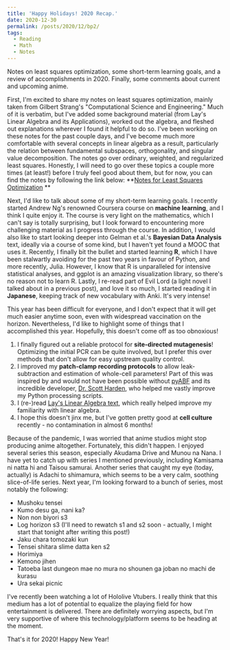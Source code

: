 ```yaml
---
title: 'Happy Holidays! 2020 Recap.'
date: 2020-12-30
permalink: /posts/2020/12/bp2/
tags:
  - Reading
  - Math
  - Notes
---
```


Notes on least squares optimization, some short-term learning goals, and a review of accomplishments in 2020. Finally, some comments about current and upcoming anime.

First, I'm excited to share my notes on least squares optimization, mainly taken from Gilbert Strang's "Computational Science and Engineering." Much of it is verbatim, but I've added some background material (from Lay's Linear Algebra and its Applications), worked out the algebra, and fleshed out explanations wherever I found it helpful to do so. I've been working on these notes for the past couple days, and I've become much more comfortable with several concepts in linear algebra as a result, particularly the relation between fundamental subspaces, orthogonality, and singular value decomposition. The notes go over ordinary, weighted, and regularized least squares. Honestly, I will need to go over these topics a couple more times (at least!) before I truly feel good about them, but for now, you can find the notes by following the link below:
**[Notes for Least Squares Optimization](_posts/Strang_c8_notes.pdf) **

Next, I'd like to talk about some of my short-term learning goals. I recently started Andrew Ng's renowned Coursera course on **machine learning**, and I think I quite enjoy it. The course is very light on the mathematics, which I can't say is totally surprising, but I look forward to encountering more challenging material as I progress through the course. In addition, I would also like to start looking deeper into Gelman et al.'s **Bayesian Data Analysis** text, ideally via a course of some kind, but I haven't yet found a MOOC that uses it. Recently, I finally bit the bullet and started learning **R**, which I have been stalwartly avoiding for the past two years in favour of Python, and more recently, Julia. However, I know that R is unparalleled for intensive statistical analyses, and ggplot is an amazing visualization library, so there's no reason not to learn R. Lastly, I re-read part of Evil Lord (a light novel I talked about in a previous post), and love it so much, I started reading it in **Japanese**, keeping track of new vocabulary with Anki. It's very intense! 

This year has been difficult for everyone, and I don't expect that it will get much easier anytime soon, even with widespread vaccination on the horizon. Nevertheless, I'd like to highlight some of things that I accomplished this year. Hopefully, this doesn't come off as too obnoxious!

1. I finally figured out a reliable protocol for **site-directed mutagenesis**! Optimizing the initial PCR can be quite involved, but I prefer this over methods that don't allow for easy upstream quality control. 
2. I improved my **patch-clamp recording protocols** to allow leak-subtraction and estimation of whole-cell parameters! Part of this was inspired by and would not have been possible without [pyABF](https://pypi.org/project/pyabf/) and its incredible developer, [Dr. Scott Harden](https://swharden.com/), who helped me vastly improve my Python processing scripts. 
3. I (re-)read [Lay's Linear Algebra text](https://www.amazon.ca/Linear-Algebra-Its-Applications-5th/dp/032198238X), which really helped improve my familiarity with linear algebra. 
4. I hope this doesn't jinx me, but I've gotten pretty good at **cell culture** recently - no contamination in almost 6 months! 
   
Because of the pandemic, I was worried that anime studios might stop producing anime altogether. Fortunately, this didn't happen. I enjoyed several series this season, especially Akudama Drive and Munou na Nana. I have yet to catch up with series I mentioned previously, including Kamisama ni natta hi and Taisou samurai. Another series that caught my eye (today, actually) is Adachi to shimamura, which seems to be a very calm, soothing slice-of-life series. Next year, I'm looking forward to a bunch of series, most notably the following:
- Mushoku tensei
- Kumo desu ga, nani ka?
- Non non biyori s3
- Log horizon s3 (I'll need to rewatch s1 and s2 soon - actually, I might start that tonight after writing this post!)
- Jaku chara tomozaki kun 
- Tensei shitara slime datta ken s2
- Horimiya
- Kemono jihen
- Tatoeba last dungeon mae no mura no shounen ga joban no machi de kurasu 
- Ura sekai picnic 

I've recently been watching a lot of Hololive Vtubers. I really think that this medium has a lot of potential to equalize the playing field for how entertainment is delivered. There are definitely worrying aspects, but I'm very supportive of where this technology/platform seems to be heading at the moment. 

That's it for 2020! Happy New Year! 


